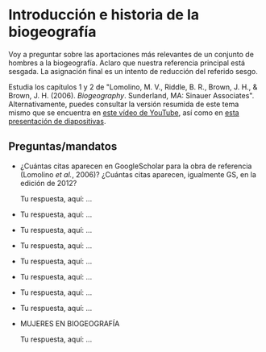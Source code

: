 
<!-- Este .md fue generado a partir del .Rmd homónimo. Edítese el .Rmd -->
Introducción e historia de la biogeografía
==========================================

Voy a preguntar sobre las aportaciones más relevantes de un conjunto de hombres a la biogeografía. Aclaro que nuestra referencia principal está sesgada. La asignación final es un intento de reducción del referido sesgo.

Estudia los capítulos 1 y 2 de "Lomolino, M. V., Riddle, B. R., Brown, J. H., & Brown, J. H. (2006). *Biogeography*. Sunderland, MA: Sinauer Associates". Alternativamente, puedes consultar la versión resumida de este tema mismo que se encuentra en [este vídeo de YouTube](https://www.youtube.com/watch?v=8uHnf_1W7D8), así como en [esta presentación de diapositivas]().

Preguntas/mandatos
------------------

-   ¿Cuántas citas aparecen en GoogleScholar para la obra de referencia (Lomolino *et al.*, 2006)? ¿Cuántas citas aparecen, igualmente GS, en la edición de 2012?

    Tu respuesta, aquí: ...

-   Tu respuesta, aquí: ...

-   Tu respuesta, aquí: ...

-   Tu respuesta, aquí: ...

-   Tu respuesta, aquí: ...

-   Tu respuesta, aquí: ...

-   Tu respuesta, aquí: ...

-   Tu respuesta, aquí: ...

-   MUJERES EN BIOGEOGRAFÍA

    Tu respuesta, aquí: ...
